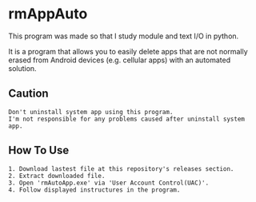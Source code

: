 # rmAppAuto
This program was made so that I study module and text I/O in python.

It is a program that allows you to easily delete apps that are not normally erased from Android devices (e.g. cellular apps) with an automated solution.
## Caution
```
Don't uninstall system app using this program. 
I'm not responsible for any problems caused after uninstall system app.
```
## How To Use
```
1. Download lastest file at this repository's releases section.
2. Extract downloaded file.
3. Open 'rmAutoApp.exe' via 'User Account Control(UAC)'.
4. Follow displayed instructures in the program.
```